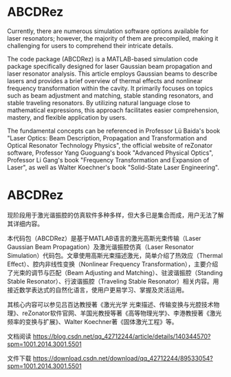 # ABCDRez


Currently, there are numerous simulation software options available for laser resonators; however, the majority of them are precompiled, making it challenging for users to comprehend their intricate details.

The code package (ABCDRez) is a MATLAB-based simulation code package specifically designed for laser Gaussian beam propagation and laser resonator analysis. This article employs Gaussian beams to describe lasers and provides a brief overview of thermal effects and nonlinear frequency transformation within the cavity. It primarily focuses on topics such as beam adjustment and matching, stable standing resonators, and stable traveling resonators. By utilizing natural language close to mathematical expressions, this approach facilitates easier comprehension, mastery, and flexible application by users.

The fundamental concepts can be referenced in Professor Lü Baida's book "Laser Optics: Beam Description, Propagation and Transformation and Optical Resonator Technology Physics", the official website of reZonator software, Professor Yang Guoguang's book "Advanced Physical Optics", Professor Li Gang's book "Frequency Transformation and Expansion of Laser", as well as Walter Koechner's book "Solid-State Laser Engineering".

# ABCDRez

现阶段用于激光谐振腔的仿真软件多种多样，但大多已是集合而成，用户无法了解其详细内容。

本代码包（ABCDRez）是基于MATLAB语言的激光高斯光束传输（Laser Gaussian Beam Propagation）及激光谐振腔仿真（Laser Resonator Simulation）代码包。文章使用高斯光束描述激光，简单介绍了热效应（Thermal Effect）、腔内非线性变换（Nonlinear Frequency Transformation），主要介绍了光束的调节与匹配（Beam Adjusting and Matching）、驻波谐振腔（Standing Stable Resonator）、行波谐振腔（Traveling Stable Resonator）相关内容。用接近数学表达式的自然化语言，使用户更易学习、掌握及灵活运用。

其核心内容可以参见吕百达教授著《激光光学 光束描述、传输变换与光腔技术物理》、reZonator软件官网、羊国光教授等著《高等物理光学》、李港教授著《激光频率的变换与扩展》、Walter Koechner著《固体激光工程》等。

文档阅读
https://blog.csdn.net/qq_42712244/article/details/140344570?spm=1001.2014.3001.5501

文件下载
https://download.csdn.net/download/qq_42712244/89533054?spm=1001.2014.3001.5501
